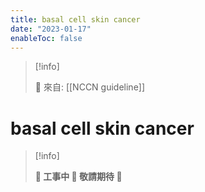 ```yaml
---
title: basal cell skin cancer
date: "2023-01-17"
enableToc: false
---
```


> [!info]
>
> 🌱 來自: [[NCCN guideline]]

# basal cell skin cancer

> [!info]
>
> **👷 工事中 🌱 敬請期待 🚧**


